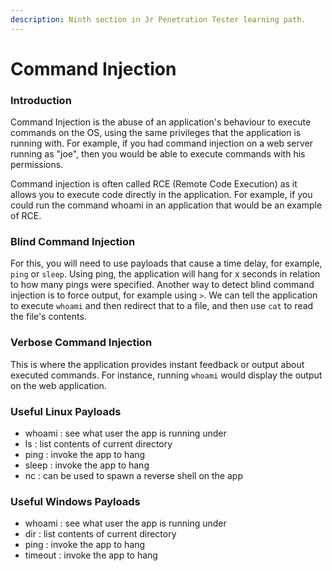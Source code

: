 ```yaml
---
description: Ninth section in Jr Penetration Tester learning path.
---
```


# Command Injection

### Introduction

Command Injection is the abuse of an application's behaviour to execute commands on the OS, using the same privileges that the application is running with. For example, if you had command injection on a web server running as "joe", then you would be able to execute commands with his permissions.&#x20;

Command injection is often called RCE (Remote Code Execution) as it allows you to execute code directly in the application. For example, if you could run the command whoami in an application that would be an example of RCE.

### Blind Command Injection

For this, you will need to use payloads that cause a time delay, for example, `ping` or `sleep`. Using ping, the application will hang for x seconds in relation to how many pings were specified. Another way to detect blind command injection is to force output, for example using `>`. We can tell the application to execute `whoami` and then redirect that to a file, and then use `cat` to read the file's contents.

### Verbose Command Injection

This is where the application provides instant feedback or output about executed commands. For instance, running `whoami` would display the output on the web application.

### Useful Linux Payloads

* whoami : see what user the app is running under
* ls : list contents of current directory
* ping : invoke the app to hang
* sleep : invoke the app to hang
* nc : can be used to spawn a reverse shell on the app

### Useful Windows Payloads

* whoami : see what user the app is running under
* dir : list contents of current directory
* ping : invoke the app to hang
* timeout : invoke the app to hang

